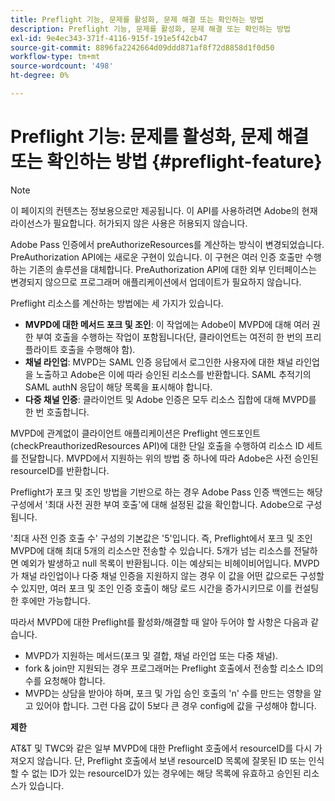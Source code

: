 ```yaml
---
title: Preflight 기능, 문제를 활성화, 문제 해결 또는 확인하는 방법
description: Preflight 기능, 문제를 활성화, 문제 해결 또는 확인하는 방법
exl-id: 9e4ec343-371f-4116-915f-191e5f42cb47
source-git-commit: 8896fa2242664d09ddd871af8f72d8858d1f0d50
workflow-type: tm+mt
source-wordcount: '498'
ht-degree: 0%

---
```


# Preflight 기능: 문제를 활성화, 문제 해결 또는 확인하는 방법 {#preflight-feature}

>[!NOTE]
>
>이 페이지의 컨텐츠는 정보용으로만 제공됩니다. 이 API를 사용하려면 Adobe의 현재 라이선스가 필요합니다. 허가되지 않은 사용은 허용되지 않습니다.

Adobe Pass 인증에서 preAuthorizeResources를 계산하는 방식이 변경되었습니다. PreAuthorization API에는 새로운 구현이 있습니다. 이 구현은 여러 인증 호출만 수행하는 기존의 솔루션을 대체합니다.
PreAuthorization API에 대한 외부 인터페이스는 변경되지 않으므로 프로그래머 애플리케이션에서 업데이트가 필요하지 않습니다.

Preflight 리소스를 계산하는 방법에는 세 가지가 있습니다.

* **MVPD에 대한 메서드 포크 및 조인**: 이 작업에는 Adobe이 MVPD에 대해 여러 권한 부여 호출을 수행하는 작업이 포함됩니다(단, 클라이언트는 여전히 한 번의 프리플라이트 호출을 수행해야 함).
* **채널 라인업**: MVPD는 SAML 인증 응답에서 로그인한 사용자에 대한 채널 라인업을 노출하고 Adobe은 이에 따라 승인된 리소스를 반환합니다. SAML 추적기의 SAML authN 응답이 해당 목록을 표시해야 합니다.
* **다중 채널 인증**: 클라이언트 및 Adobe 인증은 모두 리소스 집합에 대해 MVPD를 한 번 호출합니다.

MVPD에 관계없이 클라이언트 애플리케이션은 Preflight 엔드포인트(checkPreauthorizedResources API)에 대한 단일 호출을 수행하여 리소스 ID 세트를 전달합니다. MVPD에서 지원하는 위의 방법 중 하나에 따라 Adobe은 사전 승인된 resourceID를 반환합니다.

Preflight가 포크 및 조인 방법을 기반으로 하는 경우 Adobe Pass 인증 백엔드는 해당 구성에서 &#39;최대 사전 권한 부여 호출&#39;에 대해 설정된 값을 확인합니다. Adobe으로 구성됩니다.

&#39;최대 사전 인증 호출 수&#39; 구성의 기본값은 &#39;5&#39;입니다. 즉, Preflight에서 포크 및 조인 MVPD에 대해 최대 5개의 리소스만 전송할 수 있습니다. 5개가 넘는 리소스를 전달하면 예외가 발생하고 null 목록이 반환됩니다. 이는 예상되는 비헤이비어입니다. MVPD가 채널 라인업이나 다중 채널 인증을 지원하지 않는 경우 이 값을 어떤 값으로든 구성할 수 있지만, 여러 포크 및 조인 인증 호출이 해당 로드 시간을 증가시키므로 이를 컨설팅한 후에만 가능합니다.

따라서 MVPD에 대한 Preflight를 활성화/해결할 때 알아 두어야 할 사항은 다음과 같습니다.

* MVPD가 지원하는 메서드(포크 및 결합, 채널 라인업 또는 다중 채널).
* fork &amp; join만 지원되는 경우 프로그래머는 Preflight 호출에서 전송할 리소스 ID의 수를 요청해야 합니다.
* MVPD는 상담을 받아야 하며, 포크 및 가입 승인 호출의 &#39;n&#39; 수를 만드는 영향을 알고 있어야 합니다. 그런 다음 값이 5보다 큰 경우 config에 값을 구성해야 합니다.

**제한**

AT&amp;T 및 TWC와 같은 일부 MVPD에 대한 Preflight 호출에서 resourceID를 다시 가져오지 않습니다. 단, Preflight 호출에서 보낸 resourceID 목록에 잘못된 ID 또는 인식할 수 없는 ID가 있는 resourceID가 있는 경우에는 해당 목록에 유효하고 승인된 리소스가 있습니다.
